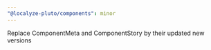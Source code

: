 ```yaml
---
"@localyze-pluto/components": minor
---
```


Replace ComponentMeta and ComponentStory by their updated new versions
